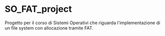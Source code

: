 # SO_FAT_project
Progetto per il corso di Sistemi Operativi che riguarda l'implementazione di un file system con allocazione tramite FAT.
